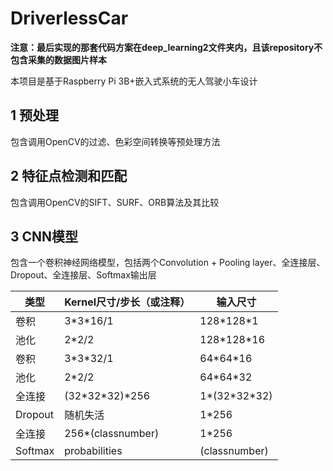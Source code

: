 # DriverlessCar

**注意：最后实现的那套代码方案在deep_learning2文件夹内，且该repository不包含采集的数据图片样本**

本项目是基于Raspberry Pi 3B+嵌入式系统的无人驾驶小车设计

## 1 预处理

包含调用OpenCV的过滤、色彩空间转换等预处理方法

## 2 特征点检测和匹配

包含调用OpenCV的SIFT、SURF、ORB算法及其比较

## 3 CNN模型

包含一个卷积神经网络模型，包括两个Convolution + Pooling layer、全连接层、Dropout、全连接层、Softmax输出层

| 类型 | Kernel尺寸/步长（或注释） | 输入尺寸 |
|  ----  |  ----  |  ----  |
| 卷积 | 3\*3\*16/1 | 128\*128\*1 |
| 池化 | 2\*2/2 | 128\*128\*16 |
| 卷积 | 3\*3\*32/1 | 64\*64\*16 |
| 池化 | 2\*2/2 | 64\*64\*32 |
| 全连接 | (32\*32\*32)\*256 | 1\*(32\*32\*32) |
| Dropout | 随机失活 | 1\*256 |
| 全连接 | 256\*(classnumber) |1\*256 |
| Softmax | probabilities | (classnumber) |
